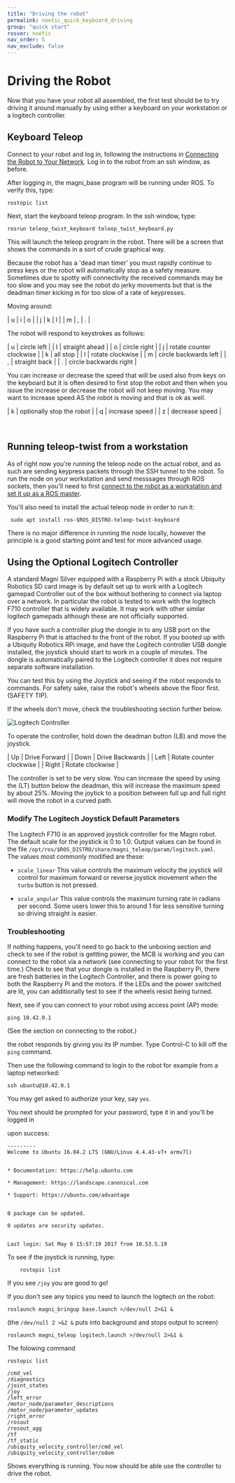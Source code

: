 ```yaml
---
title: "Driving the robot"
permalink: noetic_quick_keyboard_driving
group: "quick start"
rosver: noetic
nav_order: 5
nav_exclude: false
--- 
```


# Driving the Robot

Now that you have your robot all assembled, the first test should be to try driving it around manually by using either a keyboard on your workstation or a logitech controller.

## Keyboard Teleop

Connect to your robot and log in, following the instructions in [Connecting the Robot to Your Network](noetic_quick_start_connecting). Log in to the robot from an ssh window, as before.

After logging in, the  magni_base program will be running under ROS. To verify this, type:

    rostopic list

Next, start the keyboard teleop program.  In the ssh window, type:

    rosrun teleop_twist_keyboard teleop_twist_keyboard.py

This will launch the teleop program in the robot. There will be a screen that shows the commands in a sort of crude graphical way.

Because the robot has a 'dead man timer' you must rapidly continue to press keys or the robot will automatically stop as a safety measure.  Sometimes due to spotty wifi connectivity the received commands may be too slow and you may see the robot do jerky movements but that is the deadman timer kicking in for too slow of a rate of keypresses.


Moving around:

|  u | i  | o  |
|  j | k  | l  |
|  m | ,  | .  |

The robot will respond to keystrokes as follows:


| u | circle left |
| I | straight ahead |
| o | circle right |
| j | rotate counter clockwise |
| k | all stop |
| l | rotate clockwise |
| m | circle backwards left |
| , | straight back |
| . | circle backwards right |


You can increase or decrease the speed that will be used also from keys on the keyboard but it is often desired to first stop the robot and then when you issue the increase or decrease the robot will not keep moving.  You may want to increase speed AS the robot is moving and that is ok as well.


| k | optionally stop the robot |
| q | increase speed |
| z | decrease speed |

<br>

## Running teleop-twist from a workstation

As of right now you're running the teleop node on the actual robot, and as such are sending keypress packets through the SSH tunnel to the robot. To run the node on your workstation and send messsages through ROS sockets, then you'll need to first [connect to the robot as a workstation and set it up as a ROS master](noetic_quick_start_workstation).

You'll also need to install the actual teleop node in order to run it:

     sudo apt install ros-$ROS_DISTRO-teleop-twist-keyboard

There is no major difference in running the node locally, however the principle is a good starting point and test for more advanced usage.


## Using the Optional Logitech Controller

A standard Magni Silver equipped with a Raspberry Pi with a stock Ubiquity Robotics SD card image is by default set up to work with a Logitech gamepad Controller out of the box without bothering to connect via laptop over a network. In particular the robot is tested to work with the logitech F710 controller that is widely available. It may work with other similar logitech gamepads although these are not officially supported.

If you have such a controller plug the dongle in to any USB port on the Raspberry Pi that is attached to the front of the robot. If you booted up with a Ubiquity Robotics RPi image, and have the Logitech controller USB dongle installed, the joystick should start to work in a couple of minutes. The dongle is automatically paired to the Logitech controller it does not require separate software installation.

You can test this by using the Joystick and seeing if the robot responds to commands. For safety sake, raise the robot's wheels above the floor first. (SAFETY TIP).

If the wheels don't move, check the troubleshooting section further below.

![Logitech Controller](/assets/joystick.jpg)

To operate the controller, hold down the deadman button (LB) and move the joystick.

|  Up | Drive Forward  |
|  Down | Drive Backwards  |
|  Left | Rotate counter clockwise  |
|  Right | Rotate clockwise  |

The controller is set to be very slow. You can increase the speed by using the (LT) button below the deadman, this will increase the maximum speed by about 25%.  Moving the joytick to a position between full up and full right will move the robot in a curved path.

### Modify The Logitech Joystick Default Parameters

The Logitech F710 is an approved joystick controller for the Magni robot. The default scale for the joystick is 0 to 1.0. Output values can be found in the file ```/opt/ros/$ROS_DISTRO/share/magni_teleop/param/logitech.yaml```. The values most commonly modified are these:

* ```scale_linear```     This value controls the maximum velocity the joystick will control for maximum forward or reverse joystick movement when the ```turbo``` button is not pressed.

* ```scale_angular```    This value controls the maximum turning rate in radians per second.  Some users lower this to around 1 for less sensitive turning so driving straight is easier.

### Troubleshooting

If nothing happens, you'll need to go back to the unboxing section and check to see
if the robot is gettting power, the MCB is working and you can connect to the robot via a network
(see connecting to your robot for the first time.) Check to see that your dongle is installed in the Raspberry Pi, there are fresh batteries in the Logitech Controller, and there is power going to both the Raspberry Pi and the motors. If the LEDs and the power switched are lit, you can additionally test to see if the wheels resist being turned.

Next, see if you can connect to your robot using access point (AP) mode:

    ping 10.42.0.1

(See the section on connecting to the robot.)

the robot responds by giving you its IP number. Type Control-C
to kill off the `ping` command.


Then use the following command to login to the robot for example  from a laptop networked:


    ssh ubuntu@10.42.0.1


You may get asked to authorize your key, say `yes`.

You next should be prompted for your password, type it in and you’ll be logged in

upon success:

    ---------
    Welcome to Ubuntu 16.04.2 LTS (GNU/Linux 4.4.43-v7+ armv7l)


    * Documentation: https://help.ubuntu.com

    * Management: https://landscape.canonical.com

    * Support: https://ubuntu.com/advantage


    0 package can be updated.

    0 updates are security updates.


    Last login: Sat May 6 15:57:19 2017 from 10.53.5.19

To see if the joystick is running, type:

        rostopic list

If you see `/joy`  you are good to go!

If you don't see any topics you need to launch the logitech on the robot:


    roslaunch magni_bringup base.launch >/dev/null 2>&1 &

(the `/dev/null 2 >&2 &` puts into background and stops output to screen)


    roslaunch magni_teleop logitech.launch >/dev/null 2>&1 &




The folowing command

    rostopic list

    /cmd_vel
    /diagnostics
    /joint_states
    /joy
    /left_error
    /motor_node/parameter_descriptions
    /motor_node/parameter_updates
    /right_error
    /rosout
    /rosout_agg
    /tf
    /tf_static
    /ubiquity_velocity_controller/cmd_vel
    /ubiquity_velocity_controller/odom

Shows everything is running. You now should be able use the controller to drive the robot.
